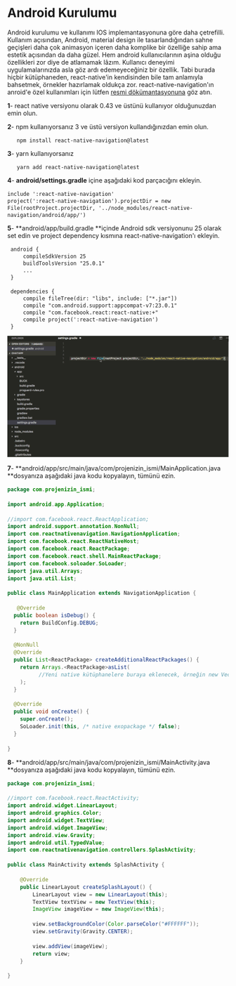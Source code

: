 # Android Kurulumu

Android kurulumu ve kullanımı IOS implemantasyonuna göre daha çetrefilli. Kullanım açısından, Android, material design ile tasarlandığından sahne geçişleri daha çok animasyon içeren daha komplike bir özelliğe sahip ama estetik açısından da daha güzel. Hem android kullanıcılarının aşina olduğu özellikleri zor diye de atlamamak lâzım. Kullanıcı deneyimi uygulamalarınızda asla göz ardı edemeyeceğiniz bir özellik. Tabi burada hiçbir kütüphaneden, react-native'in kendisinden bile tam anlamıyla bahsetmek, örnekler hazırlamak oldukça zor. react-native-navigation'ın anroid'e özel kullanımları için lütfen [resmi dökümantasyonuna](https://wix.github.io/react-native-navigation/#/android-specific-use-cases) göz atın.

**1**- react native versiyonu olarak 0.43 ve üstünü kullanıyor olduğunuzdan emin olun.

**2**- npm kullanıyorsanız 3 ve üstü versiyon kullandığınızdan emin olun.

```
   npm install react-native-navigation@latest
```

**3**- yarn kullanıyorsanız

```
   yarn add react-native-navigation@latest
```

**4**- **android/settings.gradle** içine aşağıdaki kod parçacığını ekleyin.

```
include ':react-native-navigation'
project(':react-native-navigation').projectDir = new File(rootProject.projectDir, '../node_modules/react-native-navigation/android/app/')
```

**5**- **android/app/build.gradle **içinde Android sdk versiyonunu 25 olarak set edin ve project dependency kısmına react-native-navigation'ı ekleyin.

```
 android {
     compileSdkVersion 25
     buildToolsVersion "25.0.1"
     ...
 }

 dependencies {
     compile fileTree(dir: "libs", include: ["*.jar"])
     compile "com.android.support:appcompat-v7:23.0.1"
     compile "com.facebook.react:react-native:+"
     compile project(':react-native-navigation')
 }
```

![](/assets/rnn-ios-5.gif)

**7**- **android/app/src/main/java/com/projenizin\_ismi/MainApplication.java **dosyanıza aşağıdaki java kodu kopyalayın, tümünü ezin.

```java
package com.projenizin_ismi;

import android.app.Application;

//import com.facebook.react.ReactApplication;
import android.support.annotation.NonNull;
import com.reactnativenavigation.NavigationApplication;
import com.facebook.react.ReactNativeHost;
import com.facebook.react.ReactPackage;
import com.facebook.react.shell.MainReactPackage;
import com.facebook.soloader.SoLoader;
import java.util.Arrays;
import java.util.List;

public class MainApplication extends NavigationApplication {

   @Override
  public boolean isDebug() {
    return BuildConfig.DEBUG;
  }

  @NonNull
  @Override
  public List<ReactPackage> createAdditionalReactPackages() {
    return Arrays.<ReactPackage>asList(
		  //Yeni native kütüphanelere buraya eklenecek, örneğin new VectorIconsPackage()
    );
  }

  @Override
  public void onCreate() {
    super.onCreate();
    SoLoader.init(this, /* native exopackage */ false);
  }

}

```

**8**- **android/app/src/main/java/com/projenizin\_ismi/MainActivity.java **dosyanıza aşağıdaki java kodu kopyalayın, tümünü ezin.

```java
package com.projenizin_ismi;

//import com.facebook.react.ReactActivity;
import android.widget.LinearLayout;
import android.graphics.Color;
import android.widget.TextView;
import android.widget.ImageView;
import android.view.Gravity;
import android.util.TypedValue;
import com.reactnativenavigation.controllers.SplashActivity;

public class MainActivity extends SplashActivity {

    @Override
    public LinearLayout createSplashLayout() {
        LinearLayout view = new LinearLayout(this);
        TextView textView = new TextView(this);
        ImageView imageView = new ImageView(this);

        view.setBackgroundColor(Color.parseColor("#FFFFFF"));
        view.setGravity(Gravity.CENTER);

        view.addView(imageView);
        return view;
    }

}

```



